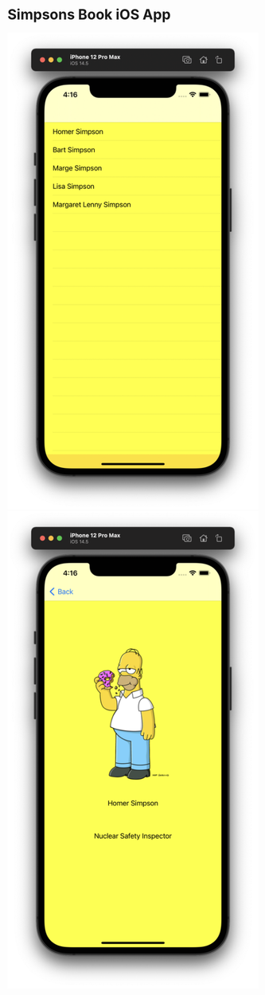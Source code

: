 ﻿
# Simpsons Book iOS App


<img src="https://github.com/furkanerzurumlu/SimpsonsBook/blob/main/Image/MainVC.png?raw=true"/>

<img src="https://github.com/furkanerzurumlu/SimpsonsBook/blob/main/Image/DetailsVc.png?raw=true"/>


